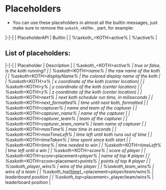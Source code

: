 # Placeholders

* You can use these placeholders in almost all the builtin messages, just make sure to remove the `axkoth_<KOTH>_` part, for example:

|-|-|
| PlaceholderAPI | Builtin |
| %\axkoth_\<KOTH>active\% | %\active\% |

## List of placeholders:
|-|-|
| Placeholder | Description |
| %axkoth_\<KOTH>_active%  | true or false, is the koth running? |
| %axkoth_\<KOTH>_name% | the raw name of the koth |
| %axkoth_\<KOTH>_displayName% | the colored display name of the koth |
| %axkoth_\<KOTH>_x% | x coordinate of the koth (center location) |
| %axkoth_\<KOTH>_y% | y coordinate of the koth (center location) |
| %axkoth_\<KOTH>_z% | z coordinate of the koth (center location) |
| %axkoth_\<KOTH>_next% | next koth schedule run time, in miliseconds |
| %axkoth_\<KOTH>_next_formatted% | time until next koth, formatted |
| %axkoth_\<KOTH>_capturer% | name and team of the capturer |
| %axkoth_\<KOTH>_capturer_name% | name of the capturer |
| %axkoth_\<KOTH>_capturer_team% | team of the capturer |
| %axkoth_\<KOTH>_capturer_team_name% | team name of capturer |
| %axkoth_\<KOTH>_maxTime% | max time in seconds |
| %axkoth_\<KOTH>_maxTimeLeft% | time left until koth runs out of time |
| %axkoth_\<KOTH>_timeTaken% | time spent since koth start |
| %axkoth_\<KOTH>_time% | time needed to win |
| %axkoth_\<KOTH>_timeLeft% | time left until a win |
| %axkoth_\<KOTH>_score% | score of player |
| %axkoth_\<KOTH>_score_\<placement\>_player% | name of top # player |
| %axkoth_\<KOTH>_score_\<placement\>_points% | points of top # player |
| %\axkoth_player_wins% | wins of the player |
| %\axkoth_team_wins% | wins of a team |
| %axkoth_top_[\[time\]](AxKoth-Time.md)_\<placement\>_player/team/wins% | leaderboard position |
| %axkoth_top_\<placement\>_player/team/wins% | leaderboard position |

